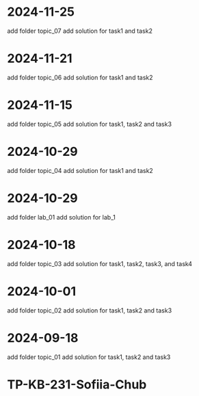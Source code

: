 # 2024-11-25
add folder topic_07
add solution for task1 and task2 

# 2024-11-21
add folder topic_06
add solution for task1 and task2  

# 2024-11-15
add folder topic_05
add solution for task1, task2 and task3 

# 2024-10-29
add folder topic_04
add solution for task1 and task2 

# 2024-10-29
add folder lab_01
add solution for lab_1 

# 2024-10-18
add folder topic_03
add solution for task1, task2, task3, and task4 

# 2024-10-01
add folder topic_02
add solution for task1, task2 and task3 

# 2024-09-18
add folder topic_01
add solution for task1, task2 and task3 

# TP-KB-231-Sofiia-Chub
